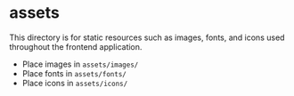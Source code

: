 # assets

This directory is for static resources such as images, fonts, and icons used throughout the frontend application.

- Place images in `assets/images/`
- Place fonts in `assets/fonts/`
- Place icons in `assets/icons/` 